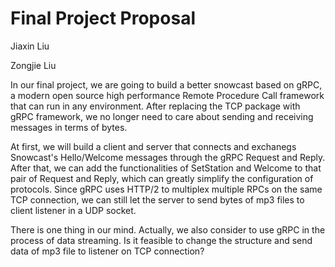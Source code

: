 # Final Project Proposal

Jiaxin Liu

Zongjie Liu



In our final project, we are going to build a better snowcast based on gRPC, a modern open source high performance Remote Procedure Call framework that can run in any environment. After replacing the TCP package with gRPC framework, we no longer need to care about sending and receiving messages in terms of bytes.



At first, we will build a client and server that connects and exchanegs Snowcast's Hello/Welcome messages through the gRPC Request and Reply. After that, we can add the functionalities of SetStation and Welcome to that pair of Request and Reply, which can greatly simplify the configuration of protocols. Since gRPC uses HTTP/2 to multiplex multiple RPCs on the same TCP connection, we can still let the server to send bytes of mp3 files to client listener in a UDP socket. 



There is one thing in our mind. Actually, we also consider to use gRPC in the process of data streaming. Is it feasible to change the structure and send data of mp3 file to listener on TCP connection? 